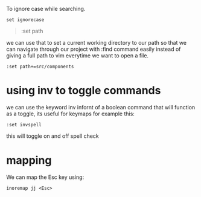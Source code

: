 To ignore case while searching.

```vim
set ignorecase
```

> :set path

we can use that to set a current working directory to our path so that we can navigate through our project with :find command easily instead of giving a full path to vim everytime we want to open a file.

```vim
:set path+=src/components
```

# using inv to toggle commands

we can use the keyword inv infornt of a boolean command that will function
as a toggle, its useful for keymaps for example this:

```vim
:set invspell
```

this will toggle on and off spell check

# mapping

We can map the Esc key using:

```vim
inoremap jj <Esc>
```


